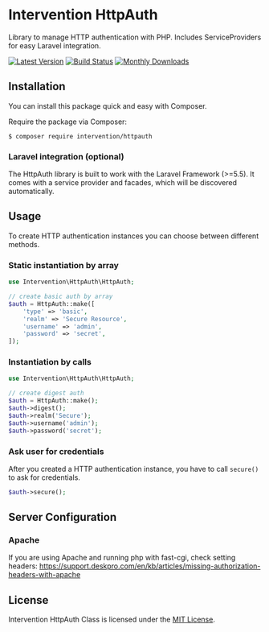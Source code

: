 # Intervention HttpAuth

Library to manage HTTP authentication with PHP. Includes ServiceProviders for easy Laravel integration.

[![Latest Version](https://img.shields.io/packagist/v/intervention/httpauth.svg)](https://packagist.org/packages/intervention/httpauth)
[![Build Status](https://travis-ci.org/Intervention/httpauth.png?branch=master)](https://travis-ci.org/Intervention/httpauth)
[![Monthly Downloads](https://img.shields.io/packagist/dm/intervention/httpauth.svg)](https://packagist.org/packages/intervention/httpauth/stats)

## Installation

You can install this package quick and easy with Composer.

Require the package via Composer:

    $ composer require intervention/httpauth

### Laravel integration (optional)

The HttpAuth library is built to work with the Laravel Framework (>=5.5). It comes with a service provider and facades, which will be discovered automatically.

## Usage

To create HTTP authentication instances you can choose between different methods.

### Static instantiation by array

```php
use Intervention\HttpAuth\HttpAuth;

// create basic auth by array
$auth = HttpAuth::make([
    'type' => 'basic',
    'realm' => 'Secure Resource',
    'username' => 'admin',
    'password' => 'secret',
]);
```

### Instantiation by calls

```php
use Intervention\HttpAuth\HttpAuth;

// create digest auth
$auth = HttpAuth::make();
$auth->digest();
$auth->realm('Secure');
$auth->username('admin');
$auth->password('secret');
```

### Ask user for credentials

After you created a HTTP authentication instance, you have to call `secure()` to ask for credentials.

```php
$auth->secure();
```

## Server Configuration

### Apache

If you are using Apache and running php with fast-cgi, check setting headers:
https://support.deskpro.com/en/kb/articles/missing-authorization-headers-with-apache

## License

Intervention HttpAuth Class is licensed under the [MIT License](http://opensource.org/licenses/MIT).
